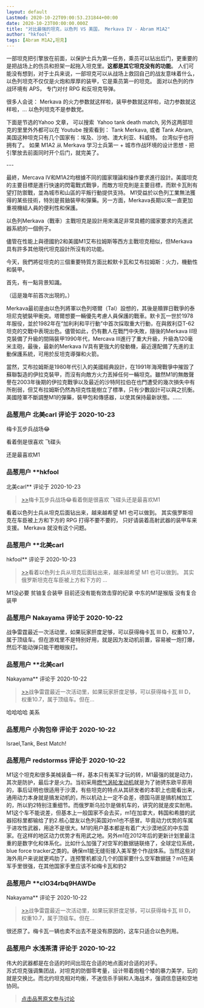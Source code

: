 ```yaml
---
layout: default
Lastmod: 2020-10-22T09:00:53.231844+00:00
date: 2020-10-23T00:00:00.000Z
title: "对比最强的坦克，以色列 VS 美国， Merkava IV - Abram M1A2"
author: "hkfool"
tags: [Abram M1A2,坦克]
---
```


一部坦克把引擎放在前面，以保护士兵为第一任务，乘员可以钻出后门，更重要的是把战场上的伤员和担架一起拖入坦克里。**这都是其它坦克没有的功能**。 人们可能没有想到，对于士兵来说，一部坦克可以从战场上救回自己的战友意味着什么，以色列坦克不仅仅是火炮和厚厚的装甲，它是乘员第一的坦克。 面对以色列的作战环境有 APS， 专门对付 RPG 和反坦克导弹。  
  
很多人会说： Merkava 的火力参数就这样啦，装甲参数就这样啦，动力参数就这样啦，... 以色列坦克不是参数党。  
  
下面是节选的Yahoo 文章， 可以搜索  Yahoo tank death match, 另外这两部坦克的里里外外都可以在 Youtube 搜索看到： Tank Merkava, 或者 Tank Abram, 美国这种坦克只有几个国家有：埃及、沙地、澳大利亚、科威特。 台湾似乎也将拥有了。 如果 M1A2 从 Merkava 学习士兵第一 + 城市作战环境的设计思想 - 把引擎放去前面同时开个后门，就完美了。  
  
\---  
  
最終，Mercava IV和M1A2均根據不同的國家理論和操作要求進行設計。美國坦克的主要目標是進行快速的閃電戰式戰爭，而敵方坦克則是主要目標，而默卡瓦則有望打防禦戰，並為城市和山區的平叛行動提供支持。 M1受益於以色列工業無法獲得的某些技術，特別是貧鈾裝甲和彈藥。另一方面，Merkava長期以來一直更加重視機組人員的便利性和保護。  
  
以色列Merkava（戰車）主戰坦克是設計用來滿足非常具體的國家要求的先進武器系統的一個例子。  
  
儘管在性能上與德國豹2和美國M1艾布拉姆斯等西方主戰坦克相似，但Merkava具有許多其他現代坦克設計所沒有的功能。  
  
今天，我們將從坦克的三個重要特質方面比較默卡瓦和艾布拉姆斯：火力，機動性和裝甲。  
  
首先，有一點背景知識。  
  
（這是幾年前首次出現的。）  
  
Merkava最初是由以色列將軍以色列塔爾（Tal）設想的，其後是贖罪日戰爭的泰坦尼克號裝甲衝突。塔爾想要一輛優先考慮人員保護的戰車。默卡瓦一世於1978年服役，並於1982年在“加利利和平行動”中首次採取重大行動，在與敘利亞T-62坦克的交戰中表現出色。儘管如此，仍有數人在戰鬥中失敗，隨後的Merkava II坦克裝備了升級的間隔裝甲1990年代，Mercava III進行了重大升級，升級為120毫米主砲，最後，最新的Merkava IV具有更強大的發動機，最近還配備了先進的主動保護系統，可用於反坦克導彈和火箭。  
  
當然，艾布拉姆斯是1980年代引入的美國經典設計，在1991年海灣戰爭中摧毀了蘇聯製造的伊拉克裝甲，而沒有向敵方火力丟掉任何一輛坦克。雖然M1的無敵聲譽在2003年後期的伊拉克戰爭以及最近的沙特阿拉伯在也門遭受的幾次損失中有所削弱，但艾布拉姆斯仍然為坦克性能樹立了標準，只有少數設計可以與之抗衡。美國陸軍不斷調整M1的彈藥，裝甲包和傳感器，以使其保持最新狀態。......

            
### 品葱用户 **北美carl** 评论于 2020-10-23
        
梅卡瓦步兵战场😂  
  
看着倒是很喜欢 飞碟头  
  
还是最喜欢M1
        


            
### 品葱用户 **hkfool 
北美carl** 评论于 2020-10-23
        
> [\>>]( "/article/item_id-522756#")梅卡瓦步兵战场😂看着倒是很喜欢 飞碟头还是最喜欢M1

  
  
看着以色列士兵从坦克后面钻出来，越来越希望 M1 也可以做到。 其实俄罗斯坦克在车臣被上方和下方的 RPG 打得不要不要的， 只好请装着高射武器的装甲车来支援。 Merkava 就没有这个问题。
        


            
### 品葱用户 **北美carl 
hkfool** 评论于 2020-10-23
        
> [\>>]( "/article/item_id-522761#")看着以色列士兵从坦克后面钻出来，越来越希望 M1 也可以做到。 其实俄罗斯坦克在车臣被上方和下方的 ...

  
  
M1没必要 贫铀复合装甲 目前还没有能有效击穿的纪录 中东的M1是猴版 没有复合装甲
        


            
### 品葱用户 **Nakayama** 评论于 2020-10-22
        
战争雷霆最近一次活动里，如果玩家肝度足够，可以获得梅卡瓦 III D，权重10.7，属于顶级车。但在游戏里不是特别好用，就是因为发动机前置，容易被一炮打爆，然后不能动弹只能干瞪眼挨打。
        


            
### 品葱用户 **北美carl 
Nakayama** 评论于 2020-10-22
        
> [\>>]( "/article/item_id-522830#")战争雷霆最近一次活动里，如果玩家肝度足够，可以获得梅卡瓦 III D，权重10.7，属于顶级车。但在...

  
哈哈哈哈 美系
        


            
### 品葱用户 **小狗包帝** 评论于 2020-10-22
        
Israel,Tank, Best Match!
        


            
### 品葱用户 **redstormss** 评论于 2020-10-22
        
M1这个坦克和很多美械装备一样，基本只有美军才玩的转，M1最强的就是动力，其次是防护，最后才是火力。当初采用[燃气涡轮发动机]( "https://zh.wikipedia.org/wiki/%E7%87%83%E6%B0%A3%E6%B8%A6%E8%BC%AA%E5%BC%95%E6%93%8E")就是为了驰骋东欧平原用的，事后证明也很适用于沙漠，有些坦克的特点从其研发者的本职上也能看出来，通用动力本身就是搞发动机的，所以机动上一定不会差，德国马匪是搞机械加工的，所以豹2特别注重细节。而俄罗斯乌拉尔是做机车的，讲究的就是皮实耐用。M1这个车不能说差，但基本上一般国家不会去买，m1在加拿大，韩国和希腊的武器招标里都输给了豹2.核心盟友以色列英国对m1也不感冒。毕竟动力优势的车属于进攻性武器，用途不是很大。M1的用户基本都是有着广大沙漠地区的中东国家。在这样的地区动力优势才有用武之地。另外m1在2012年后的更新计划里最注重的是数字化和体系化。比如什么加强了对空军的数据链联络了，全球定位系统，blue force tracker之类的。确保m1能无缝衔接入美军整个作战体系。当然这些对海外用户来说就更鸡肋了。连预警机都没几个的国家要什么空军数据链？m1在美军手里很强，在其他国家手里应该不如梅卡瓦和豹2
        


            
### 品葱用户 **clO34rbq9HAWDe 
Nakayama** 评论于 2020-10-22
        
> [\>>]( "/article/item_id-522830#")战争雷霆最近一次活动里，如果玩家肝度足够，可以获得梅卡瓦 III D，权重10.7，属于顶级车。但在...

  
很还原了。梅卡瓦一辆也卖不出去不是没有原因的，这车只适合以色列用。
        


            
### 品葱用户 **水浅茶清** 评论于 2020-10-22
        
伟大的武器都是在合适的时间出现在合适的地点面对合适的对手。  
苏式坦克强调集团战，对坦克的防御零考量，设计带着炮粗个矮的暴力美学，玩的就是交换比。而北约坦克相对均衡，不迷信杀手锏和人海战术，强调信息链和空地协同。
        






> [点击品葱原文参与讨论](https://pincong.rocks/article/25390)

